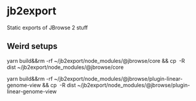 # jb2export

Static exports of JBrowse 2 stuff

## Weird setups

yarn build&&rm -rf ~/jb2export/node_modules/@jbrowse/core && cp  -R dist ~/jb2export/node_modules/@jbrowse/core

yarn build&&rm -rf ~/jb2export/node_modules/@jbrowse/plugin-linear-genome-view && cp  -R dist ~/jb2export/node_modules/@jbrowse/plugin-linear-genome-view
